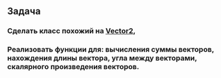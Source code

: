 ## Задача

### Сделать класс похожий на [Vector2](https://docs.microsoft.com/ru-ru/dotnet/api/system.numerics.vector2),
### Реализовать функции для: вычисления суммы векторов, нахождения длины вектора, угла между векторами, скалярного произведения векторов.

<br />
